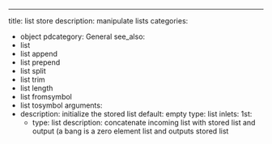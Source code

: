 ---
title: list store
description: manipulate lists
categories:
- object
pdcategory: General
see_also:
- list
- list append
- list prepend
- list split
- list trim
- list length
- list fromsymbol
- list tosymbol
arguments:
- description: initialize the stored list 
  default: empty
  type: list
inlets:
  1st:
  - type: list
    description: concatenate incoming list with stored list and output (a bang is
      a zero element list and outputs stored list
